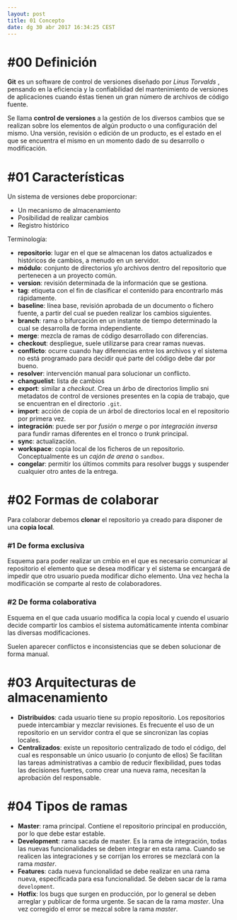 ```yaml
---
layout: post
title: 01 Concepto
date: dg 30 abr 2017 16:34:25 CEST 
---
```



# #00 Definición #

**Git** es un software de control de versiones diseñado por *Linus Torvalds* , pensando en la eficiencia y la confiabilidad del mantenimiento de versiones de aplicaciones cuando éstas tienen un gran número de archivos de código fuente.

Se llama **control de versiones** a la gestión de los diversos cambios que se realizan sobre los elementos de algún producto o una configuración del mismo. Una versión, revisión o edición de un producto, es el estado en el que se encuentra el mismo en un momento dado de su desarrollo o modificación.

# #01 Características #

Un sistema de versiones debe proporcionar:

- Un mecanismo de almacenamiento
- Posibilidad de realizar cambios
- Registro histórico

Terminología:

- **repositorio**: lugar en el que se almacenan los datos actualizados e históricos de cambios, a menudo en un servidor.
- **módulo**: conjunto de directorios y/o archivos dentro del repositorio que pertenecen a un proyecto común.
- **version**: revisión determinada de la información que se gestiona.
- **tag**: etiqueta con el fin de clasificar el contenido para encontrarlo más rápidamente.
- **baseline**: línea base, revisión aprobada de un documento o fichero fuente, a partir del cual se pueden realizar los cambios siguientes.
- **branch**: rama o bifurcación en un instante de tiempo determinado la cual se desarrolla de forma independiente.
- **merge**: mezcla de ramas de código desarrollado con diferencias.
- **checkout**: despliegue, suele utilizarse para crear ramas nuevas.
- **conflicto**: ocurre cuando hay diferencias entre los archivos y el sistema no está programado para decidir qué parte del código debe dar por bueno.
- **resolver**: intervención manual para solucionar un conflicto.
- **changuelist**: lista de cambios
- **export**: similar a *checkout*. Crea un árbo de directorios limplio sni metadatos de control de versiones presentes en la copia de trabajo, que se encuentran en el directorio `.git`.
- **import**: acción de copia de un árbol de directorios local en el repositorio por primera vez.
- **integración**: puede ser por *fusión* o *merge* o por *integración inversa* para fundir ramas diferentes en el tronco o *trunk* principal.
- **sync**: actualización.
- **workspace**: copia local de los ficheros de un repositorio. Conceptualmente es un *cajón de arena* o `sandbox`.
- **congelar**: permitir los últimos commits para resolver buggs y suspender cualquier otro antes de la entrega.


# #02 Formas de colaborar #

Para colaborar debemos **clonar** el repositorio ya creado para disponer de una **copia local**.

### #1 De forma exclusiva ###

Esquema para poder realizar un cmbio en el que es necesario comunicar al repositorio el elemento que se desea modificar y el sistema se encargará de impedir que otro usuario pueda modificar dicho elemento. Una vez hecha la modificación se comparte al resto de colaboradores.

### #2 De forma colaborativa ###

Esquema en el que cada usuario modifica la copia local y cuendo el usuario decide compartir los cambios el sistema automáticamente intenta combinar las diversas modificaciones.

Suelen aparecer conflictos e inconsistencias que se deben solucionar de forma manual.


# #03 Arquitecturas de almacenamiento ##

- **Distribuidos**: cada usuario tiene su propio repositorio. Los repositorios puede intercambiar y mezclar revisiones. Es frecuente el uso de un repositorio en un servidor contra el que se sincronizan las copias locales.
- **Centralizados**: existe un repositorio centralizado de todo el código, del cual es responsable un único usuario (o conjunto de ellos) Se facilitan las tareas administrativas a cambio de reducir flexibilidad, pues todas las decisiones fuertes, como crear una nueva rama, necesitan la aprobación del responsable.


# #04 Tipos de ramas #

- **Master**: rama principal. Contiene el repositorio principal en producción, por lo que debe estar estable.
- **Development**: rama sacada de master. Es la rama de integración, todas las nuevas funcionalidades se deben integrar en esta rama. Cuando se realicen las integraciones y se corrijan los errores se mezclará con la rama *master*.
- **Features**: cada nueva funcionalidad se debe realizar en una rama nueva, especificada para esa funcionalidad. Se deben sacar de la rama `development`.
- **Hotfix**: los bugs que surgen en producción, por lo general se deben arreglar y publicar de forma urgente. Se sacan de la rama *master*. Una vez corregido el error se mezcal sobre la rama *master*.

